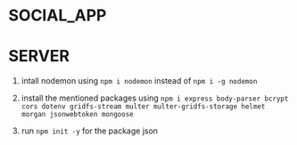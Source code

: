 # SOCIAL_APP

# SERVER
1. intall nodemon using `npm i nodemon` instead of `npm i -g nodemon`

2. install the mentioned packages using `npm i express body-parser bcrypt cors dotenv gridfs-stream multer multer-gridfs-storage helmet morgan jsonwebtoken mongoose`

3. run `npm init -y` for the package json
